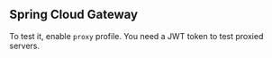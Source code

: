 ## Spring Cloud Gateway

To test it, enable `proxy` profile.
You need a JWT token to test proxied servers.